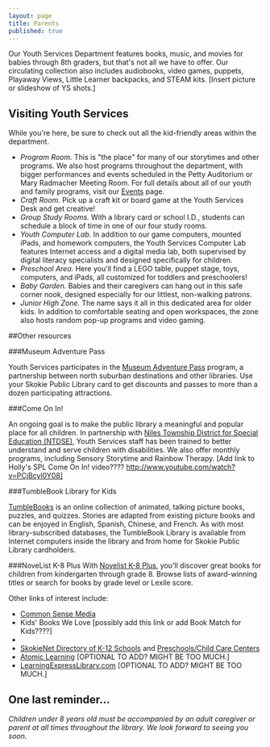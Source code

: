 ```yaml
---
layout: page
title: Parents
published: true
---
```


Our Youth Services Department features books, music, and movies for babies through 8th graders, but that's not all we have to offer. Our circulating collection also includes audiobooks, video games, puppets, Playaway Views, Little Learner backpacks, and STEAM kits.
[Insert picture or slideshow of YS shots.]

## Visiting Youth Services

While you're here, be sure to check out all the kid-friendly areas within the department.
- *Program Room.* This is "the place" for many of our storytimes and other programs. We also host programs throughout the department, with bigger performances and events scheduled in the Petty Auditorium or Mary Radmacher Meeting Room. For full details about all of our youth and family programs, visit our [Events](http://skokielibrary.info/s_programs/index.asp) page. 
- *Craft Room.* Pick up a craft kit or board game at the Youth Services Desk and get creative!
- *Group Study Rooms.* With a library card or school I.D., students can schedule a block of time in one of our four study rooms.
- *Youth Computer Lab.* In addition to our game computers, mounted iPads, and homework computers, the Youth Services Computer Lab features Internet access and a digital media lab, both supervised by digital literacy specialists and designed specifically for children.
- *Preschool Area.* Here you'll find a LEGO table, puppet stage, toys, computers, and iPads, all customized for toddlers and preschoolers!
- *Baby Garden.* Babies and their caregivers can hang out in this safe corner nook, designed especially for our littlest, non-walking patrons.
- *Junior High Zone.* The name says it all in this dedicated area for older kids. In addition to comfortable seating and open workspaces, the zone also hosts random pop-up programs and video gaming.

##Other resources

###Museum Adventure Pass

Youth Services participates in the [Museum Adventure Pass](http://www.museumadventure.org/) program, a partnership between north suburban destinations and other libraries. Use your Skokie Public Library card to get discounts and passes to more than a dozen participating attractions.

###Come On In!

An ongoing goal is to make the public library a meaningful and popular place for all children. In partnership with  [Niles Township District for Special Education (NTDSE)](http://www.ntdse.org/), Youth Services staff has been trained to better understand and serve children with disabilities. We also offer monthly programs, including Sensory Storytime and Rainbow Therapy.
[Add link to Holly's SPL Come On In! video???? http://www.youtube.com/watch?v=PCjBcyl0Y08]


###TumbleBook Library for Kids

[TumbleBooks](http://www.tumblebooks.com/library/asp/home_tumblebooks.asp) is an online collection of animated, talking picture books, puzzles, and quizzes. Stories are adapted from existing picture books and can be enjoyed in English, Spanish, Chinese, and French. As with most library-subscribed databases, the TumbleBook Library is available from Internet computers inside the library and from home for Skokie Public Library cardholders.

###NoveList K-8 Plus
With [Novelist K-8 Plus](http://web.b.ebscohost.com/novpk8/search/novbasic?sid=9ab09b5e-59cf-44cd-974e-e95cd837c05e%40sessionmgr198&vid=0&hid=124), you'll discover great books for children from kindergarten through grade 8. Browse lists of award-winning titles or search for books by grade level or Lexile score.

Other links of interest include:
- [Common Sense Media](https://www.commonsensemedia.org/)
- Kids' Books We Love [possibly add this link or add Book Match for Kids????]
- 
- [SkokieNet Directory of K-12 Schools](http://skokienet.org/taxonomy/term/1619) and  [Preschools/Child Care Centers](http://www.skokienet.org/preschoolchildcare) 
- [Atomic Learning](http://www.atomiclearning.com/training/home) [OPTIONAL TO ADD? MIGHT BE TOO MUCH.]
- [LearningExpressLibrary.com](http://www.learningexpresshub.com/learningexpresslibrary?AuthToken=16C3F10B-C424-4961-84E9-F04DFC1C1A58) [OPTIONAL TO ADD? MIGHT BE TOO MUCH.]

## One last reminder...

*Children under 8 years old must be accompanied by an adult caregiver or parent at all times throughout the library. We look forward to seeing you soon.*